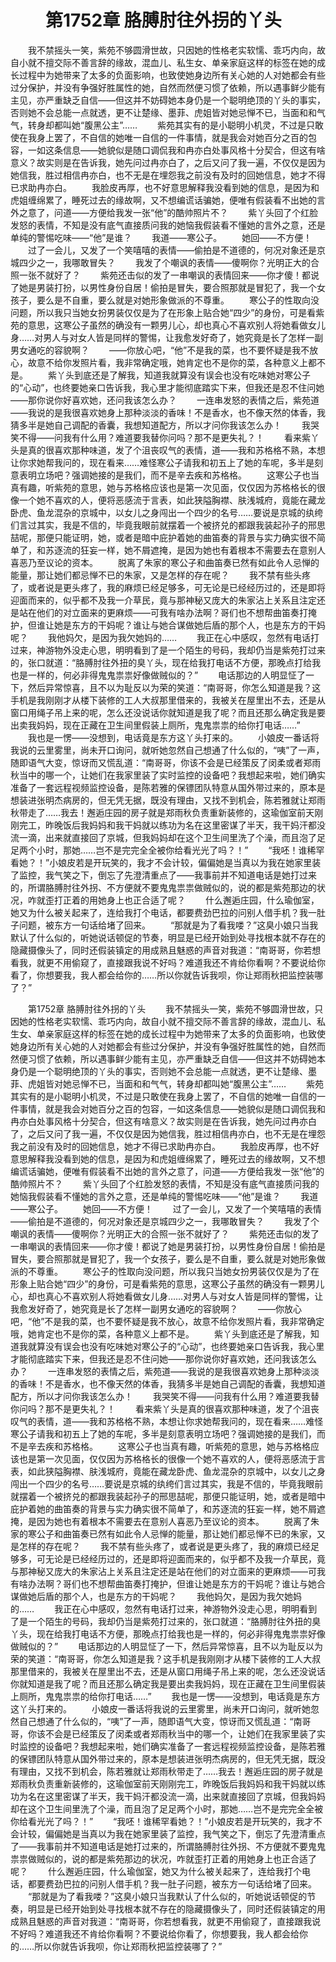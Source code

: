 # 　　第1752章 胳膊肘往外拐的丫头
　　我不禁摇头一笑，紫苑不够圆滑世故，只因她的性格老实软懦、乖巧内向，故自小就不擅交际不善言辞的缘故，混血儿、私生女、单亲家庭这样的标签在她的成长过程中为她带来了太多的负面影响，也致使她身边所有关心她的人对她都会有些过分保护，并没有争强好胜属性的她，自然而然便习惯了依赖，所以遇事鲜少能有主见，亦严重缺乏自信——但这并不妨碍她本身仍是一个聪明绝顶的丫头的事实，否则她不会总能一点就透，更不让楚缘、墨菲、虎姐皆对她忌惮不已，当面和和气气，转身却都叫她“腹黑公主”……
　　紫苑其实有的是小聪明小机灵，不过是只敢使在我身上罢了，不自信的她唯一自信的一件事情，就是我会对她百分之百的包容，一如这条信息——她貌似是随口调侃我和冉亦白处事风格十分契合，但这有啥意义？故实则是在告诉我，她先问过冉亦白了，之后又问了我一遍，不仅仅是因为她信我，胜过相信冉亦白，也不无是在埋怨我之前没有及时的回她信息，她才不得已求助冉亦白。
　　我脸皮再厚，也不好意思解释我没看到她的信息，是因为和虎姐缠绵累了，睡死过去的缘故啊，又不想编谎话骗她，便唯有假装看不出她的言外之意了，问道——方便给我发一张“他”的酷帅照片不？
　　紫丫头回了个红脸发怒的表情，不知是没有底气直接质问我的她恼我假装看不懂她的言外之意，还是单纯的警惕吃味——“他”是谁？
　　我道——寒公子。
　　她回——不方便！
　　过了一会儿，又发了一个笑嘻嘻的表情——偷拍是不道德的，何况对象还是京城四少之一，我哪敢冒失？
　　我发了个嘲讽的表情——傻啊你？光明正大的合照一张不就好了？
　　紫苑还击似的发了一串嘲讽的表情回来——你才傻！都说了她是男装打扮，以男性身份自居！偷拍是冒失，要合照那就是冒犯了，我一个女孩子，要么是不自重，要么就是对她形象做派的不尊重。
　　寒公子的性取向没问题，所以我只当她女扮男装仅仅是为了在形象上贴合她“四少”的身份，可是看紫苑的意思，这寒公子虽然的确没有一颗男儿心，却也真心不喜欢别人将她看做女儿身……对男人与对女人皆是同样的警惕，让我愈发好奇了，她究竟是长了怎样一副男女通吃的容貌啊？
　　——你放心吧，“他”不是我的菜，也不要怀疑是我不放心，故意不给你发照片看，我非常确定哦，她肯定也不是你的菜，各种意义上都不是。
　　紫丫头到底还是了解我，知道我就算没有误会也没有吃味她对寒公子的“心动”，也终要她亲口告诉我，我心里才能彻底踏实下来，但我还是忍不住问她——那你说你好喜欢她，还问我该怎么办？
　　一连串发怒的表情之后，紫苑道——我说的是我很喜欢她身上那种淡淡的香味！不是香水，也不像天然的体香，我猜多半是她自己调配的香囊，我想知道配方，所以才问你我该怎么办！
　　我哭笑不得——问我有什么用？难道要我替你问吗？那不是更失礼？！
　　看来紫丫头是真的很喜欢那种味道，发了个沮丧叹气的表情，道——我和苏格格不熟，本想让你求她帮我问的，现在看来……难怪寒公子请我和初五上了她的车呢，多半是刻意表明立场吧？强调她接的是我们，而不是辛去疾和苏格格。
　　这寒公子也当真有趣，听紫苑的意思，她与苏格格应该也是第一次见面，仅仅因为苏格格长的很像一个她不喜欢的人，便将恶感流于言表，如此狭隘胸襟、肤浅城府，竟能在藏龙卧虎、鱼龙混杂的京城中，以女儿之身闯出一个四少的名号……要说是京城的纨绔们言过其实，我是不信的，毕竟我眼前就摆着一个被挤兑的都跟我装起孙子的邢思喆呢，那便只能证明，她，或者是暗中庇护着她的曲笛奏的背景与实力确实很不简单了，和苏逐流的狂妄一样，她不屑遮掩，是因为她也有着根本不需要去在意别人喜恶乃至议论的资本。
　　脱离了朱家的寒公子和曲笛奏已然有如此令人忌惮的能量，那让她们都忌惮不已的朱家，又是怎样的存在呢？
　　我不禁有些头疼了，或者说是更头疼了，我的麻烦已经足够多，可无论是已经经历过的，还是即将迎面而来的，似乎都不及我一介草民，竟与那神秘又庞大的朱家沾上关系且注定还是站在他们的对立面来的更麻烦——可我有啥办法啊？哥们也不想帮曲笛奏打掩护，但谁让她是东方的干妈呢？谁让与她合谋做她后盾的那个人，也是东方的干妈呢？
　　我他妈欠，是因为我欠她妈的……
　　我正在心中感叹，忽然有电话打过来，神游物外没走心思，明明看到了是一个陌生的号码，我却仍当是紫苑打过来的，张口就道：“胳膊肘往外扭的臭丫头，现在给我打电话不方便，那晚点打给我也是一样的，何必非得鬼鬼祟祟好像做贼似的？”
　　电话那边的人明显怔了一下，然后异常惊喜，且不以为耻反以为荣的笑道：“南哥哥，你怎么知道是我？这手机是我刚刚才从楼下装修的工人大叔那里借来的，我被关在屋里出不去，还是从窗口用绳子吊上来的呢，怎么还没说话你就知道是我了呢？而且还那么确定我是要出卖我妈妈，现在正藏在卫生间里假装上厕所，鬼鬼祟祟的给你打电话……”
　　我也是一愣——没想到，电话竟是东方这丫头打来的。
　　小娘皮一番话将我说的云里雾里，尚未开口询问，就听她忽然自己想通了什么似的，“咦”了一声，随即语气大变，惊讶而又慌乱道：“南哥哥，你该不会是已经策反了闵柔或者郑雨秋当中的哪一个，让她们在我家里装了实时监控的设备吧？我想起来啦，她们确实准备了一套远程视频监控设备，是陈若雅的保镖团队特意从国外带过来的，原本是想装进张明杰病房的，但无凭无据，既没有理由，又找不到机会，陈若雅就让郑雨秋带走了……我去！邂逅庄园的房子就是郑雨秋负责重新装修的，这瑜伽室前天刚刚完工，昨晚饭后我妈妈和我干妈就以练功为名在这里密谋了半天，我干妈汗都没流一滴，出来就直接回了京城，但我妈妈却在这个卫生间里洗了个澡，而且泡了足足两个小时，那她……岂不是完完全全被你给看光光了吗？！”
　　“我呸！谁稀罕看她？！”小娘皮若是开玩笑的，我才不会计较，偏偏她是当真以为我在她家里装了监控，我气笑之下，倒忘了先澄清重点了——我事前并不知道电话是她打过来的，所谓胳膊肘往外拐、不方便就不要鬼鬼祟祟做贼似的，说的都是紫苑那边的状况，咋就歪打正着的用她身上也正合适了呢？
　　什么邂逅庄园，什么瑜伽室，她又为什么被关起来了，连给我打个电话，都要费劲巴拉的问别人借手机？我一肚子问题，被东方一句话给堵了回来。
　　“那就是为了看我喽？”这臭小娘只当我默认了什么似的，听她说话顿促的节奏，明显是已经开始到处寻找根本就不存在的隐藏摄像头了，同时还假装镇定的用成熟且魅惑的声音对我道：“南哥哥，你若想看我，就更不用偷窥了，直接跟我说不好吗？难道我还不肯给你看啊？不要说给你看了，你想要我，我人都会给你的……所以你就告诉我呗，你让郑雨秋把监控装哪了？”

　　第1752章 胳膊肘往外拐的丫头
　　我不禁摇头一笑，紫苑不够圆滑世故，只因她的性格老实软懦、乖巧内向，故自小就不擅交际不善言辞的缘故，混血儿、私生女、单亲家庭这样的标签在她的成长过程中为她带来了太多的负面影响，也致使她身边所有关心她的人对她都会有些过分保护，并没有争强好胜属性的她，自然而然便习惯了依赖，所以遇事鲜少能有主见，亦严重缺乏自信——但这并不妨碍她本身仍是一个聪明绝顶的丫头的事实，否则她不会总能一点就透，更不让楚缘、墨菲、虎姐皆对她忌惮不已，当面和和气气，转身却都叫她“腹黑公主”……
　　紫苑其实有的是小聪明小机灵，不过是只敢使在我身上罢了，不自信的她唯一自信的一件事情，就是我会对她百分之百的包容，一如这条信息——她貌似是随口调侃我和冉亦白处事风格十分契合，但这有啥意义？故实则是在告诉我，她先问过冉亦白了，之后又问了我一遍，不仅仅是因为她信我，胜过相信冉亦白，也不无是在埋怨我之前没有及时的回她信息，她才不得已求助冉亦白。
　　我脸皮再厚，也不好意思解释我没看到她的信息，是因为和虎姐缠绵累了，睡死过去的缘故啊，又不想编谎话骗她，便唯有假装看不出她的言外之意了，问道——方便给我发一张“他”的酷帅照片不？
　　紫丫头回了个红脸发怒的表情，不知是没有底气直接质问我的她恼我假装看不懂她的言外之意，还是单纯的警惕吃味——“他”是谁？
　　我道——寒公子。
　　她回——不方便！
　　过了一会儿，又发了一个笑嘻嘻的表情——偷拍是不道德的，何况对象还是京城四少之一，我哪敢冒失？
　　我发了个嘲讽的表情——傻啊你？光明正大的合照一张不就好了？
　　紫苑还击似的发了一串嘲讽的表情回来——你才傻！都说了她是男装打扮，以男性身份自居！偷拍是冒失，要合照那就是冒犯了，我一个女孩子，要么是不自重，要么就是对她形象做派的不尊重。
　　寒公子的性取向没问题，所以我只当她女扮男装仅仅是为了在形象上贴合她“四少”的身份，可是看紫苑的意思，这寒公子虽然的确没有一颗男儿心，却也真心不喜欢别人将她看做女儿身……对男人与对女人皆是同样的警惕，让我愈发好奇了，她究竟是长了怎样一副男女通吃的容貌啊？
　　——你放心吧，“他”不是我的菜，也不要怀疑是我不放心，故意不给你发照片看，我非常确定哦，她肯定也不是你的菜，各种意义上都不是。
　　紫丫头到底还是了解我，知道我就算没有误会也没有吃味她对寒公子的“心动”，也终要她亲口告诉我，我心里才能彻底踏实下来，但我还是忍不住问她——那你说你好喜欢她，还问我该怎么办？
　　一连串发怒的表情之后，紫苑道——我说的是我很喜欢她身上那种淡淡的香味！不是香水，也不像天然的体香，我猜多半是她自己调配的香囊，我想知道配方，所以才问你我该怎么办！
　　我哭笑不得——问我有什么用？难道要我替你问吗？那不是更失礼？！
　　看来紫丫头是真的很喜欢那种味道，发了个沮丧叹气的表情，道——我和苏格格不熟，本想让你求她帮我问的，现在看来……难怪寒公子请我和初五上了她的车呢，多半是刻意表明立场吧？强调她接的是我们，而不是辛去疾和苏格格。
　　这寒公子也当真有趣，听紫苑的意思，她与苏格格应该也是第一次见面，仅仅因为苏格格长的很像一个她不喜欢的人，便将恶感流于言表，如此狭隘胸襟、肤浅城府，竟能在藏龙卧虎、鱼龙混杂的京城中，以女儿之身闯出一个四少的名号……要说是京城的纨绔们言过其实，我是不信的，毕竟我眼前就摆着一个被挤兑的都跟我装起孙子的邢思喆呢，那便只能证明，她，或者是暗中庇护着她的曲笛奏的背景与实力确实很不简单了，和苏逐流的狂妄一样，她不屑遮掩，是因为她也有着根本不需要去在意别人喜恶乃至议论的资本。
　　脱离了朱家的寒公子和曲笛奏已然有如此令人忌惮的能量，那让她们都忌惮不已的朱家，又是怎样的存在呢？
　　我不禁有些头疼了，或者说是更头疼了，我的麻烦已经足够多，可无论是已经经历过的，还是即将迎面而来的，似乎都不及我一介草民，竟与那神秘又庞大的朱家沾上关系且注定还是站在他们的对立面来的更麻烦——可我有啥办法啊？哥们也不想帮曲笛奏打掩护，但谁让她是东方的干妈呢？谁让与她合谋做她后盾的那个人，也是东方的干妈呢？
　　我他妈欠，是因为我欠她妈的……
　　我正在心中感叹，忽然有电话打过来，神游物外没走心思，明明看到了是一个陌生的号码，我却仍当是紫苑打过来的，张口就道：“胳膊肘往外扭的臭丫头，现在给我打电话不方便，那晚点打给我也是一样的，何必非得鬼鬼祟祟好像做贼似的？”
　　电话那边的人明显怔了一下，然后异常惊喜，且不以为耻反以为荣的笑道：“南哥哥，你怎么知道是我？这手机是我刚刚才从楼下装修的工人大叔那里借来的，我被关在屋里出不去，还是从窗口用绳子吊上来的呢，怎么还没说话你就知道是我了呢？而且还那么确定我是要出卖我妈妈，现在正藏在卫生间里假装上厕所，鬼鬼祟祟的给你打电话……”
　　我也是一愣——没想到，电话竟是东方这丫头打来的。
　　小娘皮一番话将我说的云里雾里，尚未开口询问，就听她忽然自己想通了什么似的，“咦”了一声，随即语气大变，惊讶而又慌乱道：“南哥哥，你该不会是已经策反了闵柔或者郑雨秋当中的哪一个，让她们在我家里装了实时监控的设备吧？我想起来啦，她们确实准备了一套远程视频监控设备，是陈若雅的保镖团队特意从国外带过来的，原本是想装进张明杰病房的，但无凭无据，既没有理由，又找不到机会，陈若雅就让郑雨秋带走了……我去！邂逅庄园的房子就是郑雨秋负责重新装修的，这瑜伽室前天刚刚完工，昨晚饭后我妈妈和我干妈就以练功为名在这里密谋了半天，我干妈汗都没流一滴，出来就直接回了京城，但我妈妈却在这个卫生间里洗了个澡，而且泡了足足两个小时，那她……岂不是完完全全被你给看光光了吗？！”
　　“我呸！谁稀罕看她？！”小娘皮若是开玩笑的，我才不会计较，偏偏她是当真以为我在她家里装了监控，我气笑之下，倒忘了先澄清重点了——我事前并不知道电话是她打过来的，所谓胳膊肘往外拐、不方便就不要鬼鬼祟祟做贼似的，说的都是紫苑那边的状况，咋就歪打正着的用她身上也正合适了呢？
　　什么邂逅庄园，什么瑜伽室，她又为什么被关起来了，连给我打个电话，都要费劲巴拉的问别人借手机？我一肚子问题，被东方一句话给堵了回来。
　　“那就是为了看我喽？”这臭小娘只当我默认了什么似的，听她说话顿促的节奏，明显是已经开始到处寻找根本就不存在的隐藏摄像头了，同时还假装镇定的用成熟且魅惑的声音对我道：“南哥哥，你若想看我，就更不用偷窥了，直接跟我说不好吗？难道我还不肯给你看啊？不要说给你看了，你想要我，我人都会给你的……所以你就告诉我呗，你让郑雨秋把监控装哪了？”
